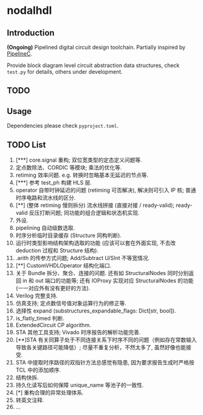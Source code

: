 # nodalhdl

## Introduction

**(Ongoing)** Pipelined digital circuit design toolchain. Partially inspired by [PipelineC](https://github.com/JulianKemmerer/PipelineC).

Provide block diagram level circuit abstraction data structures, check `test.py` for details, others under development.

## TODO

## Usage

Dependencies please check `pyproject.toml`.

## TODO List

1. [***] core.signal 重构; 双位宽类型的定态定义问题等.
2. 定点数除法、CORDIC 等模块; 乘法的优化等.
3. retiming 效率问题. e.g. 转换时忽略基本无延迟的节点等.
4. [***] 参考 test_ph 构建 HLS 层.
5. operator 自带时钟延迟的问题 (retiming 可否解决), 解决则可引入 IP 核; 普通时序电路和流水线的区分.
6. [**] (整体 retiming 慢则拆分) 流水线拼接 (直接对接 / ready-valid); ready-valid 反压打断问题; 同功能的组合逻辑和状态机实现.
7. 外设.
8. pipelining 自动级数选取.
9.  时序分析临时目录缓存 (Structure 同构判断).
10. 运行时类型影响结构架构选取的功能 (应该可以套在外面实现, 不去改 deduction 过程和 Structure 结构).
11. .arith 的传参方式问题; Add/Subtract U/SInt 不等宽情况.
12. [**] CustomVHDLOperator 结构化端口.
13. 关于 Bundle 拆分、聚合、连接的问题. 还有如 StructuralNodes 同时分别返回 in 和 out 端口的功能等; 还有 IOProxy 实现对应 StructuralNodes 的功能 (一一对应外有没有更好的方法).
14. Verilog 完整支持.
15. 仿真支持; 定点数信号值对象运算行为的修正等.
16. 选择性 expand (substructures_expandable_flags: Dict[str, bool]).
17. is_flatly_timed 判断.
18. ExtendedCircuit CP algorithm.
19. STA 其他工具支持; Vivado 时序报告的解析功能完善.
20. [**]STA 有关同算子处于不同连接关系下时序不同的问题（例如存在常数输入导致各关键路径可能降低）; 尽量不重复分析，不然太多了, 虽然好像也能接受.
21. STA 中提取时序路径的双指针方法总感觉有隐患, 因为要求报告生成时严格按 TCL 中的添加顺序.
22. 结构快拆.
23. 持久化读写后如何保障 unique_name 等池子的一致性.
24. [*] 重构合理的异常处理体系.
25. 转英文注释.
26. ...

